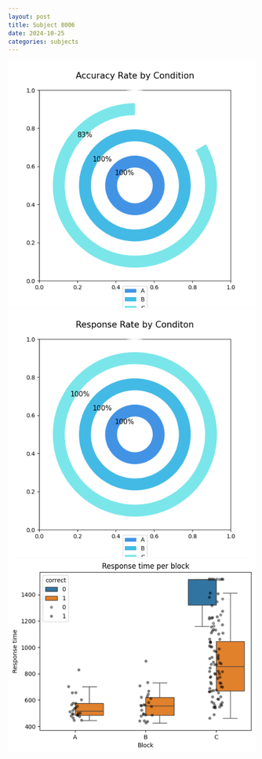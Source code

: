 ```yaml
---
layout: post
title: Subject 8006
date: 2024-10-25
categories: subjects
---
```


![](data/8006/run-2/8006_accuracy_rate.png)
![](data/8006/run-2/8006_response_rate.png)
![](data/8006/run-2/8006_rt.png)
